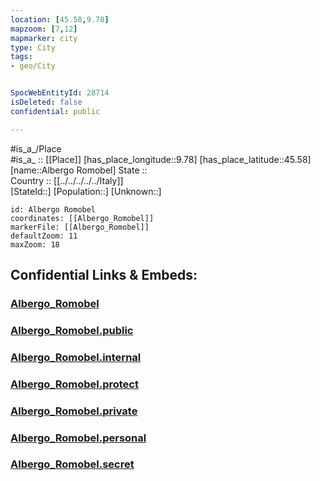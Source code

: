```yaml
---
location: [45.58,9.78] 
mapzoom: [7,12] 
mapmarker: city 
type: City
tags:
- geo/City


SpocWebEntityId: 28714
isDeleted: false
confidential: public

---
```

#is_a_/Place  
#is_a_ :: [[Place]] 
[has_place_longitude::9.78] 
[has_place_latitude::45.58] 
[name::Albergo Romobel] 
State ::  
Country :: [[../../../../../Italy]]  
[StateId::] 
[Population::] 
[Unknown::] 


```leaflet
id: Albergo Romobel
coordinates: [[Albergo_Romobel]] 
markerFile: [[Albergo_Romobel]] 
defaultZoom: 11 
maxZoom: 18
```


## Confidential Links & Embeds: 

### [Albergo_Romobel](/_Standards/Earth/Continent/Europe/Europe~South/Italy/regions~Italy/Lombardy/Bergamo.Province/City/Albergo_Romobel.md) 

### [Albergo_Romobel.public](/_public/Earth/Continent/Europe/Europe~South/Italy/regions~Italy/Lombardy/Bergamo.Province/City/Albergo_Romobel.public.md) 

### [Albergo_Romobel.internal](/_internal/Earth/Continent/Europe/Europe~South/Italy/regions~Italy/Lombardy/Bergamo.Province/City/Albergo_Romobel.internal.md) 

### [Albergo_Romobel.protect](/_protect/Earth/Continent/Europe/Europe~South/Italy/regions~Italy/Lombardy/Bergamo.Province/City/Albergo_Romobel.protect.md) 

### [Albergo_Romobel.private](/_private/Earth/Continent/Europe/Europe~South/Italy/regions~Italy/Lombardy/Bergamo.Province/City/Albergo_Romobel.private.md) 

### [Albergo_Romobel.personal](/_personal/Earth/Continent/Europe/Europe~South/Italy/regions~Italy/Lombardy/Bergamo.Province/City/Albergo_Romobel.personal.md) 

### [Albergo_Romobel.secret](/_secret/Earth/Continent/Europe/Europe~South/Italy/regions~Italy/Lombardy/Bergamo.Province/City/Albergo_Romobel.secret.md)

